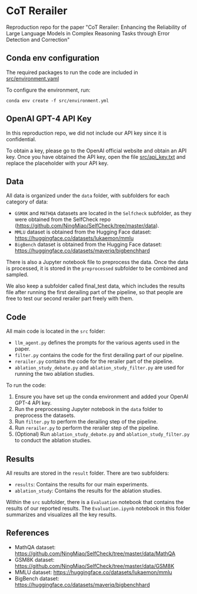 # CoT Rerailer
Reproduction repo for the paper "CoT Rerailer: Enhancing the Reliability of Large Language Models in Complex Reasoning Tasks through Error Detection and Correction"

## Conda env configuration
The required packages to run the code are included in [src/environment.yaml](src/environment.yaml)

To configure the environment, run:

`conda env create -f src/environment.yml`

## OpenAI GPT-4 API Key
In this reproduction repo, we did not include our API key since it is confidential.

To obtain a key, please go to the OpenAI official website and obtain an API key. Once you have obtained the API key, open the file [src/api_key.txt](src/api_key.txt) and replace the placeholder with your API key.

## Data
All data is organized under the `data` folder, with subfolders for each category of data:
- `GSM8K` and `MATHQA` datasets are located in the `Selfcheck` subfolder, as they were obtained from the SelfCheck repo (https://github.com/NingMiao/SelfCheck/tree/master/data).
- `MMLU` dataset is obtained from the Hugging Face dataset: https://huggingface.co/datasets/lukaemon/mmlu
- `BigBench` dataset is obtained from the Hugging Face dataset: https://huggingface.co/datasets/maveriq/bigbenchhard

There is also a Jupyter notebook file to preprocess the data. Once the data is processed, it is stored in the `preprocessed` subfolder to be combined and sampled.

We also keep a subfolder called final_test data, which includes the results file after running the first derailing part of the pipeline, so that people are free to test our second rerailer part freely with them.

## Code
All main code is located in the `src` folder:
- `llm_agent.py` defines the prompts for the various agents used in the paper.
- `filter.py` contains the code for the first derailing part of our pipeline.
- `rerailer.py` contains the code for the rerailer part of the pipeline.
- `ablation_study_debate.py` and `ablation_study_filter.py` are used for running the two ablation studies.

To run the code:
1. Ensure you have set up the conda environment and added your OpenAI GPT-4 API key.
2. Run the preprocessing Jupyter notebook in the `data` folder to preprocess the datasets.
3. Run `filter.py` to perform the derailing step of the pipeline.
4. Run `rerailer.py` to perform the rerailer step of the pipeline.
5. (Optional) Run `ablation_study_debate.py` and `ablation_study_filter.py` to conduct the ablation studies.

## Results
All results are stored in the `result` folder. There are two subfolders:
- `results`: Contains the results for our main experiments.
- `ablation_study`: Contains the results for the ablation studies.

Within the `src` subfolder, there is a `Evaluation` notebook that contains the results of our reported results. The `Evaluation.ipynb` notebook in this folder summarizes and visualizes all the key results.

## References
- MathQA dataset: https://github.com/NingMiao/SelfCheck/tree/master/data/MathQA
- GSM8K dataset: https://github.com/NingMiao/SelfCheck/tree/master/data/GSM8K
- MMLU dataset: https://huggingface.co/datasets/lukaemon/mmlu
- BigBench dataset: https://huggingface.co/datasets/maveriq/bigbenchhard

